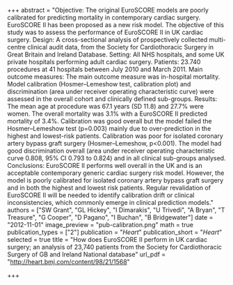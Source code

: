 +++
abstract = "Objective: The original EuroSCORE models are poorly calibrated for predicting mortality in contemporary cardiac surgery. EuroSCORE II has been proposed as a new risk model. The objective of this study was to assess the performance of EuroSCORE II in UK cardiac surgery. Design: A cross-sectional analysis of prospectively collected multi-centre clinical audit data, from the Society for Cardiothoracic Surgery in Great Britain and Ireland Database. Setting: All NHS hospitals, and some UK private hospitals performing adult cardiac surgery. Patients: 23.740 procedures at 41 hospitals between July 2010 and March 2011. Main outcome measures: The main outcome measure was in-hospital mortality. Model calibration (Hosmer–Lemeshow test, calibration plot) and discrimination (area under receiver operating characteristic curve) were assessed in the overall cohort and clinically defined sub-groups. Results: The mean age at procedure was 67.1 years (SD 11.8) and 27.7% were women. The overall mortality was 3.1% with a EuroSCORE II predicted mortality of 3.4%. Calibration was good overall but the model failed the Hosmer–Lemeshow test (p=0.003) mainly due to over-prediction in the highest and lowest-risk patients. Calibration was poor for isolated coronary artery bypass graft surgery (Hosmer–Lemeshow, p<0.001). The model had good discrimination overall (area under receiver operating characteristic curve 0.808, 95% CI 0.793 to 0.824) and in all clinical sub-groups analysed. Conclusions: EuroSCORE II performs well overall in the UK and is an acceptable contemporary generic cardiac surgery risk model. However, the model is poorly calibrated for isolated coronary artery bypass graft surgery and in both the highest and lowest risk patients. Regular revalidation of EuroSCORE II will be needed to identify calibration drift or clinical inconsistencies, which commonly emerge in clinical prediction models."
authors = ["SW Grant", "GL Hickey", "I Dimarakis", "U Trivedi", "A Bryan", "T Treasure", "G Cooper", "D Pagano", "I Buchan", "B Bridgewater"]
date = "2012-11-01"
image_preview = "pub-calibration.png"
math = true
publication_types = ["2"]
publication = "*Heart*"
publication_short = "*Heart*"
selected = true
title = "How does EuroSCORE II perform in UK cardiac surgery; an analysis of 23,740 patients from the Society for Cardiothoracic Surgery of GB and Ireland National database"
url_pdf = "http://heart.bmj.com/content/98/21/1568"

+++
